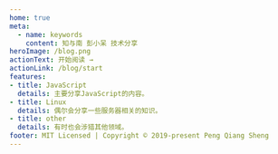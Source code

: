```yaml
---
home: true
meta:
  - name: keywords
    content: 知与南 彭小呆 技术分享
heroImage: /blog.png
actionText: 开始阅读 →
actionLink: /blog/start
features:
- title: JavaScript
  details: 主要分享JavaScript的内容。
- title: Linux
  details: 偶尔会分享一些服务器相关的知识。
- title: other
  details: 有时也会涉猎其他领域。
footer: MIT Licensed | Copyright © 2019-present Peng Qiang Sheng
---
```


<!-- ### 就像1, 2, 3那么简单

``` bash
# Generation of projection grating
1.投影光栅的生成

# Image acquisition and preprocessing
2.图像的采集和预处理

# Unwrapping
3.解包裹

# Restore height information
4.还原高度信息
```

::: warning 注意事项
  确保你已经真正理解了三维重构的原理
::: -->
